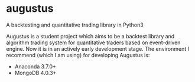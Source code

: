 # augustus
A backtesting and quantitative trading library in Python3

Augustus is a student project which aims to be a backtest library and algorithm trading system for quantitative traders based on event-driven engine. Now it is in an actively early development stage.
The environment I recommend (which I am using) for developing Augustus is:
- Anaconda 3.7.0+
- MongoDB 4.0.3+